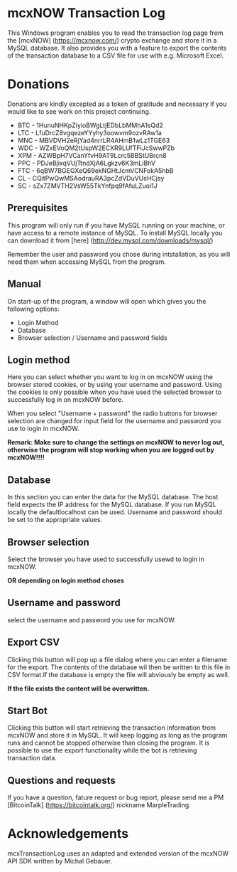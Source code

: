mcxNOW Transaction Log
======================
This Windows program enables you to read the transaction log page from the [mcxNOW] (https://mcxnow.com/) crypto exchange and store it in a MySQL database.
It also provides you with a feature to export the contents of the transaction database to a CSV file for use with e.g. Microsoft Excel.



Donations
=========
Donations are kindly excepted as a token of gratitude and necessary if you would like to see work on this project continuing.

* BTC	- 1HunuNHKpZiyioBWgLtjEDbLbMMhA1sQd2
* LTC	- LfuDrcZ8vgqezeYYyhy3oowvm9ozvRAw1a
* MNC	- MBVDVH2eRjYad4nrrLR4AHmB1wLz1TGE63
* WDC	- WZxEVoQM2tUspW2ECXR9LUfTFiJcSwwPZb
* XPM	- AZWBpH7VCanYfvH9AT9Lcrc5BBStUBrcn8
* PPC	- PDJeBjixqVUjTtndXjA6Lgkzv6K3mLiBhV
* FTC	- 6qBW7BGEGXeQ69ekNGHtJcmVCNFokA5hbB
* CL	- CQitPwQwMSAodrauRA3pcZdVDuVUsHCjsy
* SC	- sZx7ZMVTH2VsW55TkYnfpq9fAfuLZuoi1J

Prerequisites
-------------
This program will only run if you have MySQL running on your machine, or have access to a remote instance of MySQL. To install MySQL locally you
can download it from [here] (http://dev.mysql.com/downloads/mysql/)

Remember the user and password you chose during intstallation, as you will need them when accessing MySQL from the program.


Manual
------
On start-up of the program, a window will open which gives you the following options:


* Login Method
* Database
* Browser selection / Username and password fields


Login method
------------
Here you can select whether you want to log in on mcxNOW using the browser stored cookies, or by using your username and password.
Using the cookies is only possible when you have used the selected browser to successfully log in on mcxNOW before.

When you select "Username + password" the radio buttons for browser selection are changed for input field for the username and password you use to login in mcxNOW.

**Remark: Make sure to change the settings on mcxNOW to never log out, otherwise the program will stop working when you are logged out by mcxNOW!!!!**

Database
--------
In this section you can enter the data for the MySQL database. 
The host field expects the IP address for the MySQL database. If you run MySQL locally the defaultlocalhost can be used.
Username and password should be set to the appropriate values.

Browser selection
-----------------
Select the browser you have used to successfully usewd to login in mcxNOW.

**OR depending on login method choses**

Username and password
---------------------
select the username and password you use for mcxNOW.

Export CSV
----------
Clicking this button will pop up a file dialog where you can enter a filename for the export. The contents of the database wil then be
written to this file in CSV format.If the database is empty the file will abviously be empty as well.

**If the file exists the content will be overwritten.**

Start Bot
---------
Clicking this button will start retrieving the transaction information from mcxNOW and store it in MySQL. It will keep logging as long as
the program runs and cannot be stopped otherwise than closing the program.
It is possible to use the export functionality while the bot is retrieving transaction data.

Questions and requests
----------------------
If you have a question, fature request or bug report, please send me a PM [BitcoinTalk] (https://bitcointalk.org/) nickname MarpleTrading.


Acknowledgements
================
mcxTransactionLog uses an adapted and extended version of the mcxNOW API SDK written by Michal Gebauer.

